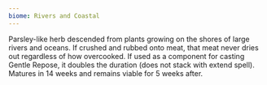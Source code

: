 ```yaml
---
biome: Rivers and Coastal
---
```

Parsley-like herb descended from plants growing on the shores of large rivers and oceans. If crushed and rubbed onto meat, that meat never dries out regardless of how overcooked. If used as a component for casting Gentle Repose, it doubles the duration (does not stack with extend spell). Matures in 14 weeks and remains viable for 5 weeks after. 

